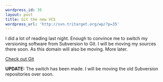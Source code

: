```yaml
--- 
wordpress_id: 35
layout: post
title: Git the new VCS
wordpress_url: 'http://svn.tritarget.org/wp/?p=35'
---
```

I did a lot of reading last night. Enough to convince me to switch my
versioning software from Subversion to Git. I will be moving my sources there
soon. As this domain will also be moving. More later.

[Check out Git](http://git-scm.com/)

**UPDATE:** The switch has been made. I will be moving the old Subversion
repositories over soon.
